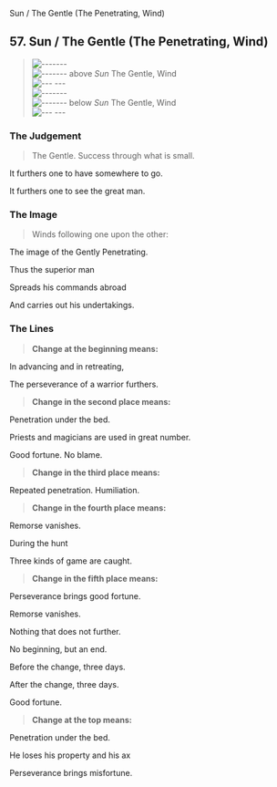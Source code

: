 Sun / The Gentle (The Penetrating, Wind)
## 57. Sun / The Gentle (The Penetrating, Wind)
> ![-------](../images/yangU.gif)   
> ![-------](../images/yangU.gif) above _Sun_ The Gentle, Wind  
> ![--- ---](../images/yinU.gif)   
> ![-------](../images/yangU.gif)   
> ![-------](../images/yangU.gif) below _Sun_ The Gentle, Wind  
> ![--- ---](../images/yinU.gif)
### The Judgement
> The Gentle. Success through what is small.  
> 
 It furthers one to have somewhere to go.  
> 
 It furthers one to see the great man.
### The Image
> Winds following one upon the other:  
> 
 The image of the Gently Penetrating.  
> 
 Thus the superior man  
> 
 Spreads his commands abroad  
> 
 And carries out his undertakings.
### The Lines

 > **Change at the beginning means:**  
> 
 In advancing and in retreating,  
> 
 The perseverance of a warrior furthers.
 > **Change in the second place means:**  
> 
 Penetration under the bed.  
> 
 Priests and magicians are used in great number.  
> 
 Good fortune. No blame.
 > **Change in the third place means:**  
> 
 Repeated penetration. Humiliation.
 > **Change in the fourth place means:**  
> 
 Remorse vanishes.  
> 
 During the hunt  
> 
 Three kinds of game are caught.
 > **Change in the fifth place means:**  
> 
 Perseverance brings good fortune.  
> 
 Remorse vanishes.  
> 
 Nothing that does not further.  
> 
 No beginning, but an end.  
> 
 Before the change, three days.  
> 
 After the change, three days.  
> 
 Good fortune.
 > **Change at the top means:**  
> 
 Penetration under the bed.  
> 
 He loses his property and his ax  
> 
 Perseverance brings misfortune.



